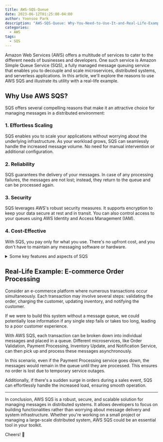 ```yaml
---
title: AWS-SQS-Queue
date: 2023-06-12T01:25:00-04:00
author: Yoonsoo Park
description: "AWS-SQS-Queue: Why-You-Need-to-Use-It-and-Real-Life-Examples"
categories:
  - AWS
tags:
  - SQS
---
```


Amazon Web Services (AWS) offers a multitude of services to cater to the different needs of businesses and developers. One such service is Amazon Simple Queue Service (SQS), a fully managed message queuing service that enables you to decouple and scale microservices, distributed systems, and serverless applications. In this article, we'll explore the reasons to use AWS SQS and illustrate its utility with a real-life example.

## Why Use AWS SQS?

SQS offers several compelling reasons that make it an attractive choice for managing messages in a distributed environment:

### 1. **Effortless Scaling**

SQS enables you to scale your applications without worrying about the underlying infrastructure. As your workload grows, SQS can seamlessly handle the increased message volume. No need for manual intervention or additional configuration.

### 2. **Reliability**

SQS guarantees the delivery of your messages. In case of any processing failures, the messages are not lost; instead, they return to the queue and can be processed again.

### 3. **Security**

SQS leverages AWS's robust security measures. It supports encryption to keep your data secure at rest and in transit. You can also control access to your queues using AWS Identity and Access Management (IAM).

### 4. **Cost-Effective**

With SQS, you pay only for what you use. There's no upfront cost, and you don't have to maintain any messaging software or hardware.

<details>
  <summary>Some key features and aspects of SQS</summary>
  1. **Types of Queues**: SQS offers two types of message queues. Standard queues offer maximum throughput, best-effort ordering, and at-least-once delivery. On the other hand, FIFO (First-In-First-Out) queues are designed to ensure that the order of messages is strictly preserved and a message is delivered once and remains available until a consumer processes and deletes it.

  2. **Message Retention**: SQS retains messages for a certain period until a consumer deletes them. The message retention period can be from 1 minute to 14 days. The default retention period is 4 days.

  3. **Dead Letter Queues**: SQS supports Dead Letter Queues (DLQ), which are used to sideline and isolate messages that can't be processed (consumed) successfully. DLQs can help you troubleshoot and handle message failures.

  4. **Delay Queues**: SQS allows you to postpone the delivery of new messages to a queue for a number of seconds, up to 900 seconds (15 minutes). If you create a delay queue, any messages that you send to the queue remain invisible to consumers for the duration of the delay period.

  5. **Long Polling**: SQS supports long polling, which is a way to retrieve messages from your SQS queues. While the regular short polling returns immediately, even if the message queue being polled is empty, long polling doesn't return a response until a message arrives in the message queue, or the long poll times out.

  6. **Batch Actions**: SQS allows you to send, delete, or change the visibility of multiple messages in a single action, reducing the cost of performing individual actions.

  7. **Integration with Other AWS Services**: SQS integrates seamlessly with other AWS services like Lambda, EC2, SNS (Simple Notification Service), and CloudWatch, providing a complete solution for application integration.

  8. **Cost**: You pay only for what you use, and there are no minimum fees. Pricing is based on the number of API calls made, the data transfer, and optional features like data transfer out of AWS.
  
</details>

## Real-Life Example: E-commerce Order Processing

Consider an e-commerce platform where numerous transactions occur simultaneously. Each transaction may involve several steps: validating the order, charging the customer, updating inventory, and notifying the customer. 

If we were to build this system without a message queue, we could potentially lose information if any single step fails or takes too long, leading to a poor customer experience. 

With AWS SQS, each transaction can be broken down into individual messages and placed in a queue. Different microservices, like Order Validation, Payment Processing, Inventory Update, and Notification Service, can then pick up and process these messages asynchronously.

In this scenario, even if the Payment Processing service goes down, the messages would remain in the queue until they are processed. This ensures no order is lost due to temporary service outages. 

Additionally, if there's a sudden surge in orders during a sales event, SQS can effortlessly handle the increased load, ensuring smooth operation.

---

In conclusion, AWS SQS is a robust, secure, and scalable solution for managing messages in distributed systems. It allows developers to focus on building functionalities rather than worrying about message delivery and system infrastructure. Whether you're working on a small project or managing a large-scale distributed system, AWS SQS could be an essential tool in your toolkit.

Cheers! 🍺

